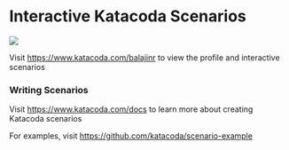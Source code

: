 # Interactive Katacoda Scenarios

[![](http://shields.katacoda.com/katacoda/balajinr/count.svg)](https://www.katacoda.com/balajinr "Get your profile on Katacoda.com")

Visit https://www.katacoda.com/balajinr to view the profile and interactive scenarios

### Writing Scenarios
Visit https://www.katacoda.com/docs to learn more about creating Katacoda scenarios

For examples, visit https://github.com/katacoda/scenario-example

